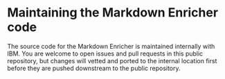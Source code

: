 <!--
# Copyright 2022, 2024 IBM Inc. All rights reserved
# SPDX-License-Identifier: Apache2.0
# Last updated: 2024-05-02
-->


# Maintaining the Markdown Enricher code


The source code for the Markdown Enricher is maintained internally with IBM. You are welcome to open issues and pull requests in this public repository, but changes will vetted and ported to the internal location first before they are pushed downstream to the public repository.



